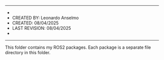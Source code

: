 ********************************************************
*	
*	CREATED BY: 	Leonardo Anselmo
*	CREATED: 	08/04/2025
*	LAST REVISION:	08/04/2025 
*
********************************************************

This folder contains my ROS2 packages. Each package is a separate file directory in this folder.